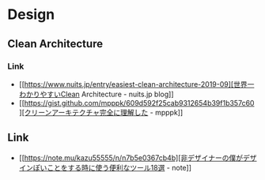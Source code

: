 # Design
## Clean Architecture
### Link
- [[https://www.nuits.jp/entry/easiest-clean-architecture-2019-09][世界一わかりやすいClean Architecture - nuits.jp blog]]
- [[https://gist.github.com/mpppk/609d592f25cab9312654b39f1b357c60][クリーンアーキテクチャ完全に理解した - mpppk]]

## Link
- [[https://note.mu/kazu55555/n/n7b5e0367cb4b][非デザイナーの僕がデザインぽいことをする時に使う便利なツール18選 - note]]
